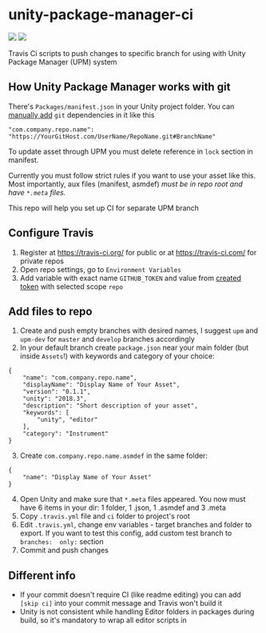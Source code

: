 # unity-package-manager-ci
[![](https://img.shields.io/badge/Unity-Package%20Manager-blue.svg?logo=data%3Aimage%2Fpng%3Bbase64%2CiVBORw0KGgoAAAANSUhEUgAAACAAAAAgCAQAAADZc7J%2FAAADzElEQVRIx5WVW2jWZRzHP%2B%2F736mdmG6Sp5sUt5ygYpJriad5oGXmhVkXWZCGFWSgtjnacp0QTGKGw3QXoUQw7CIstAhiCrpceGGC5lzpPM2F5DZ1B9veTxf%2BffduKtbvd%2FMc%2BH%2Be5%2F87fB%2F47xYhhRxmUUUDbbwfXzfBY0PGsYRVciKmmOMsq2ywzXzJF0h6yKEBaTzFbBblFM9iHvOZQAaPEKGI5iKaH3IDMgIzXOhmj3jNHvsdtHqp92G%2FQM1GL5loA%2FFRm1GJPgBAGpmk8fYU%2B%2BIfdHne7%2FwtPu92qky9L4C5aWaa5mhPqR222Ohu1zjaHA%2BrGlP7LTeQIAImBE2iG%2BZuW0YmtykgiyaO8yunf%2BEkTcl1tbwO%2FMAAi0mmgVJ60ofdgPXzbQkvucc82c4rTBZh%2BTK7VJ3mYrvUaxZK4RAAG0o8GwarUvZQFN%2FJzfVHVfeZ5eN2qjctk7IEAGULw9P7fM9Acgezwqa1ql50hixIs0Ud8KAcjAOoXOq5MEQVRmVkQlYmTrRV1UoDCairc0C9IBdCAB8872VVb7vRVMmJDWYlPd1tqjY6XsYLpaXeVm%2FIjSSAyIfLquoYBVxkE19%2FzjGeid5NzAAZBbwBxPiSS2u9BBw6xE1GEECQxGORN1e8u5M8AE5whRXrUhJSO0A6b5EB7GMv7AXwVuTbQ8tL2QW7YOtWO%2BL11ecNu%2B1J8G57VG2xWOYO5muDDY6Q%2FCSWLCE7fl4SKQ%2Foy3aa4c%2F4tLOTy%2FTCxSR2Fu%2Bs4TWigJzkOGOH1GaMVJ4km2LWU3khEhgDYOZMlvIs37wDMIO6HWGrHjVfDnIgwb%2FnpzWq%2FuHTskBiEI16Rm2VVkCYwo7PjKl6yplSNqS8R47053gVkhWD6dP9R%2B2W7rt1MInaT0PEOWfLuiGIF%2BbZrfb7orwcg82bHVDbpX2wEidQ%2B3GIOO0cWZ8AyMz0C1WPmCd5HDumapM0JfbCOGqrQ8056xwpT0BMm%2BTvqlYYOM5OtdcaqRnajY8GVoaI874kW1hEVrhXXq7qVcdaZJfaYYmUDNeD3BTLbPWq121zi4vMkv1UU8KoUR5VtcqP7FFPmi3ZwwBCVrIFFjrZIv%2B2zRPut9oSs6X%2BCU%2BrnXYYs9%2FtJknSPQAhmQIKmcwnq8Og9vmXzdb7aigqqr0uvqvLPsAJAg8MEfWb9oRI7TBd0u9R5WGI5zJc5W7PeCtB4O%2FYYTl8n4flHkQGq9gdMd%2FVfuVZr9sbAiqk4j8AQkyE%2FMBUx7jSWhu9YrvFUiz%2FxwJSGcNKamnkCu1U31n%2BF80M7hBuo8ZPAAAAAElFTkSuQmCC&style=popout)](https://docs.unity3d.com/Manual/upm-dependencies.html)
[![](https://img.shields.io/badge/CI-Travis-blue.svg?logo=travis&style=popout)](https://travis-ci.org/)

Travis Ci scripts to push changes to specific branch for using with Unity Package Manager (UPM) system

## How Unity Package Manager works with git


There's `Packages/manifest.json` in your Unity project folder. You can [manually add](https://docs.unity3d.com/Manual/upm-dependencies.html#Git) `git` dependencies in it like this
```
"com.company.repo.name": "https://YourGitHost.com/UserName/RepoName.git#BranchName"
```
To update asset through UPM you must delete reference in `lock` section in manifest.

Currently you must follow strict rules if you want to use your asset like this. Most importantly, aux files (manifest, asmdef) _must be in repo root and have `*.meta` files._

This repo will help you set up CI for separate UPM branch

## Configure Travis
1. Register at https://travis-ci.org/ for public or at https://travis-ci.com/ for private repos
2. Open repo settings, go to `Environment Variables`
3. Add variable with exact name `GITHUB_TOKEN` and value from [created token](https://github.com/settings/tokens) with selected scope `repo`

## Add files to repo
1. Create and push empty branches with desired names, I suggest `upm` and `upm-dev` for `master` and `develop` branches accordingly
2. In your default branch create `package.json` near your main folder (but inside `Assets`!) with keywords and category of your choice:
```
{
	"name": "com.company.repo.name",
	"displayName": "Display Name of Your Asset",
	"version": "0.1.1",
	"unity": "2018.3",
	"description": "Short description of your asset",
	"keywords": [
		"unity", "editor"		
	],
	"category": "Instrument"
}
```
3. Create `com.company.repo.name.asmdef` in the same folder:
```
{
	"name": "Display Name of Your Asset"
}
```
4. Open Unity and make sure that `*.meta` files appeared. You now must have 6 items in your dir: 1 folder, 1 .json, 1 .asmdef and 3 .meta
5. Copy `.travis.yml` file and `ci` folder to project's root
6. Edit `.travis.yml`, change env variables - target branches and folder to export. If you want to test this config, add custom test branch to `branches:  only:` section
7. Commit and push changes

## Different info
* If your commit doesn't require CI (like readme editing) you can add `[skip ci]` into your commit message and Travis won't build it
* Unity is not consistent while handling Editor folders in packages during build, so it's mandatory to wrap all editor scripts in

